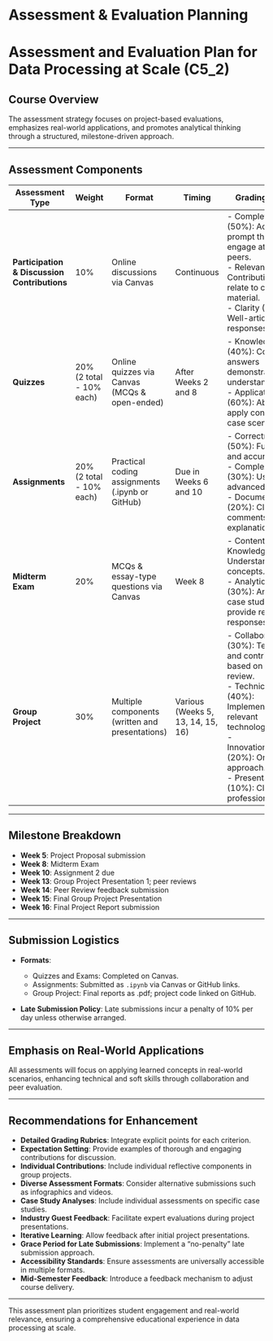 Assessment & Evaluation Planning
================================

# Assessment and Evaluation Plan for Data Processing at Scale (C5_2)

## Course Overview
The assessment strategy focuses on project-based evaluations, emphasizes real-world applications, and promotes analytical thinking through a structured, milestone-driven approach.

---

## Assessment Components

| **Assessment Type**                     | **Weight** | **Format**                                          | **Timing**                | **Grading Criteria**                                                                                                                                                                    |
|-----------------------------------------|------------|----------------------------------------------------|---------------------------|------------------------------------------------------------------------------------------------------------------------------------------------------------------------------------------|
| **Participation & Discussion Contributions** | 10%        | Online discussions via Canvas                      | Continuous                | - Completeness (50%): Address prompt thoroughly; engage at least two peers.<br>- Relevance (30%): Contributions must relate to course material.<br>- Clarity (20%): Well-articulated responses.                    |
| **Quizzes**                            | 20% (2 total - 10% each) | Online quizzes via Canvas (MCQs & open-ended)    | After Weeks 2 and 8      | - Knowledge (40%): Correct answers demonstrating understanding.<br>- Application (60%): Ability to apply concepts in case scenarios.                                                   |
| **Assignments**                        | 20% (2 total - 10% each) | Practical coding assignments (.ipynb or GitHub)   | Due in Weeks 6 and 10     | - Correctness (50%): Functionality and accuracy.<br>- Complexity (30%): Use of advanced concepts.<br>- Documentation (20%): Clarity of comments and explanations.                       |
| **Midterm Exam**                      | 20%        | MCQs & essay-type questions via Canvas            | Week 8                    | - Content Knowledge (70%): Understanding key concepts.<br>- Analytical Skills (30%): Analyze case studies; provide reasoned responses.                                                 |
| **Group Project**                     | 30%        | Multiple components (written and presentations)   | Various (Weeks 5, 13, 14, 15, 16) | - Collaboration (30%): Teamwork and contributions based on peer review.<br>- Technical Mastery (40%): Implementation of relevant technologies.<br>- Innovation/Creativity (20%): Original approach.<br>- Presentation Skills (10%): Clarity and professionalism. |

---

## Milestone Breakdown

- **Week 5**: Project Proposal submission
- **Week 8**: Midterm Exam
- **Week 10**: Assignment 2 due
- **Week 13**: Group Project Presentation 1; peer reviews
- **Week 14**: Peer Review feedback submission
- **Week 15**: Final Group Project Presentation
- **Week 16**: Final Project Report submission

---

## Submission Logistics

- **Formats**:
  - Quizzes and Exams: Completed on Canvas.
  - Assignments: Submitted as `.ipynb` via Canvas or GitHub links.
  - Group Project: Final reports as .pdf; project code linked on GitHub.

- **Late Submission Policy**: Late submissions incur a penalty of 10% per day unless otherwise arranged.

---

## Emphasis on Real-World Applications

All assessments will focus on applying learned concepts in real-world scenarios, enhancing technical and soft skills through collaboration and peer evaluation.

---

## Recommendations for Enhancement

- **Detailed Grading Rubrics**: Integrate explicit points for each criterion.
- **Expectation Setting**: Provide examples of thorough and engaging contributions for discussion.
- **Individual Contributions**: Include individual reflective components in group projects.
- **Diverse Assessment Formats**: Consider alternative submissions such as infographics and videos.
- **Case Study Analyses**: Include individual assessments on specific case studies.
- **Industry Guest Feedback**: Facilitate expert evaluations during project presentations.
- **Iterative Learning**: Allow feedback after initial project presentations.
- **Grace Period for Late Submissions**: Implement a “no-penalty” late submission approach.
- **Accessibility Standards**: Ensure assessments are universally accessible in multiple formats.
- **Mid-Semester Feedback**: Introduce a feedback mechanism to adjust course delivery.

---

This assessment plan prioritizes student engagement and real-world relevance, ensuring a comprehensive educational experience in data processing at scale.